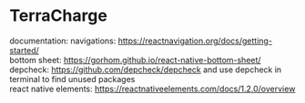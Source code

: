 # TerraCharge
documentation:
  navigations: https://reactnavigation.org/docs/getting-started/ <br />
  bottom sheet: https://gorhom.github.io/react-native-bottom-sheet/ <br />
  depcheck: https://github.com/depcheck/depcheck and use depcheck in terminal to find unused packages <br />
  react native elements: https://reactnativeelements.com/docs/1.2.0/overview <br/>
